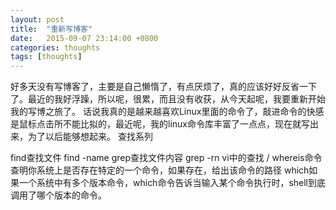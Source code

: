 ```yaml
---
layout: post
title:  "重新写博客"
date:   2015-09-07 23:14:00 +0800
categories: thoughts
tags: [thoughts]
---
```

好多天没有写博客了，主要是自己懒惰了，有点厌烦了，真的应该好好反省一下了。最近的我好浮躁，所以呢，很累，而且没有收获，从今天起呢，我要重新开始我的写博之旅了。
话说我真的是越来越喜欢Linux里面的命令了，敲进命令的快感是鼠标点击所不能比拟的，最近呢，我的linux命令库丰富了一点点，现在就写出来，为了以后能够想起来。
查找系列

find查找文件
find -name
grep查找文件内容
grep -rn
vi中的查找
/
whereis命令查明你系统上是否存在特定的一个命令，如果存在，给出该命令的路径
which如果一个系统中有多个版本命令，which命令告诉当输入某个命令执行时，shell到底调用了哪个版本的命令。
